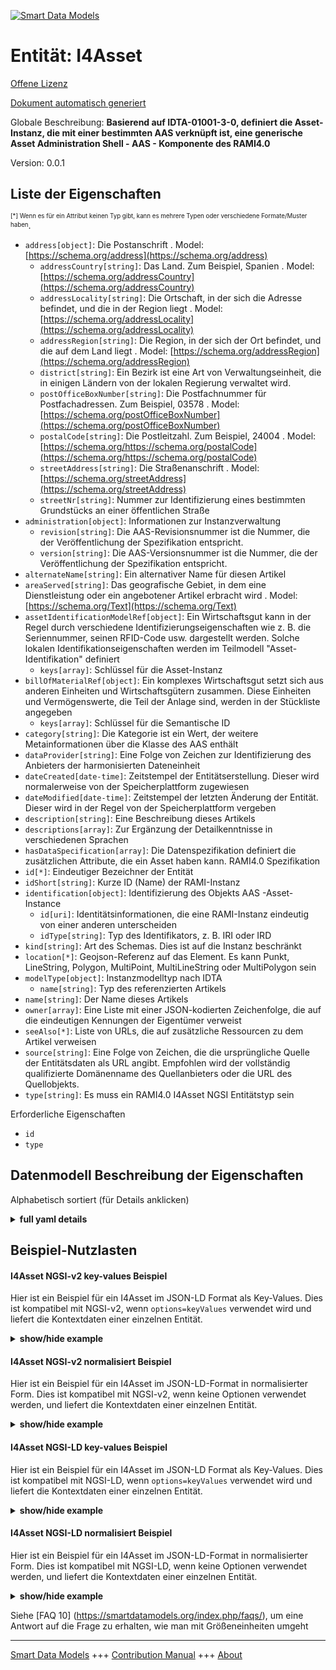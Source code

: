 <!-- 10-Header -->  
[![Smart Data Models](https://smartdatamodels.org/wp-content/uploads/2022/01/SmartDataModels_logo.png "Logo")](https://smartdatamodels.org)  
Entität: I4Asset  
================<!-- /10-Header -->  
<!-- 15-License -->  
[Offene Lizenz](https://github.com/smart-data-models//dataModel.AAS/blob/master/I4Asset/LICENSE.md)  
[Dokument automatisch generiert](https://docs.google.com/presentation/d/e/2PACX-1vTs-Ng5dIAwkg91oTTUdt8ua7woBXhPnwavZ0FxgR8BsAI_Ek3C5q97Nd94HS8KhP-r_quD4H0fgyt3/pub?start=false&loop=false&delayms=3000#slide=id.gb715ace035_0_60)  
<!-- /15-License -->  
<!-- 20-Description -->  
Globale Beschreibung: **Basierend auf IDTA-01001-3-0, definiert die Asset-Instanz, die mit einer bestimmten AAS verknüpft ist, eine generische Asset Administration Shell - AAS - Komponente des RAMI4.0**  
Version: 0.0.1  
<!-- /20-Description -->  
<!-- 30-PropertiesList -->  

## Liste der Eigenschaften  

<sup><sub>[*] Wenn es für ein Attribut keinen Typ gibt, kann es mehrere Typen oder verschiedene Formate/Muster haben</sub></sup>.  
- `address[object]`: Die Postanschrift  . Model: [https://schema.org/address](https://schema.org/address)	- `addressCountry[string]`: Das Land. Zum Beispiel, Spanien  . Model: [https://schema.org/addressCountry](https://schema.org/addressCountry)  
	- `addressLocality[string]`: Die Ortschaft, in der sich die Adresse befindet, und die in der Region liegt  . Model: [https://schema.org/addressLocality](https://schema.org/addressLocality)  
	- `addressRegion[string]`: Die Region, in der sich der Ort befindet, und die auf dem Land liegt  . Model: [https://schema.org/addressRegion](https://schema.org/addressRegion)  
	- `district[string]`: Ein Bezirk ist eine Art von Verwaltungseinheit, die in einigen Ländern von der lokalen Regierung verwaltet wird.    
	- `postOfficeBoxNumber[string]`: Die Postfachnummer für Postfachadressen. Zum Beispiel, 03578  . Model: [https://schema.org/postOfficeBoxNumber](https://schema.org/postOfficeBoxNumber)  
	- `postalCode[string]`: Die Postleitzahl. Zum Beispiel, 24004  . Model: [https://schema.org/https://schema.org/postalCode](https://schema.org/https://schema.org/postalCode)  
	- `streetAddress[string]`: Die Straßenanschrift  . Model: [https://schema.org/streetAddress](https://schema.org/streetAddress)  
	- `streetNr[string]`: Nummer zur Identifizierung eines bestimmten Grundstücks an einer öffentlichen Straße    
- `administration[object]`: Informationen zur Instanzverwaltung  	- `revision[string]`: Die AAS-Revisionsnummer ist die Nummer, die der Veröffentlichung der Spezifikation entspricht.    
	- `version[string]`: Die AAS-Versionsnummer ist die Nummer, die der Veröffentlichung der Spezifikation entspricht.    
- `alternateName[string]`: Ein alternativer Name für diesen Artikel  - `areaServed[string]`: Das geografische Gebiet, in dem eine Dienstleistung oder ein angebotener Artikel erbracht wird  . Model: [https://schema.org/Text](https://schema.org/Text)- `assetIdentificationModelRef[object]`: Ein Wirtschaftsgut kann in der Regel durch verschiedene Identifizierungseigenschaften wie z. B. die Seriennummer, seinen RFID-Code usw. dargestellt werden. Solche lokalen Identifikationseigenschaften werden im Teilmodell "Asset-Identifikation" definiert  	- `keys[array]`: Schlüssel für die Asset-Instanz    
- `billOfMaterialRef[object]`: Ein komplexes Wirtschaftsgut setzt sich aus anderen Einheiten und Wirtschaftsgütern zusammen. Diese Einheiten und Vermögenswerte, die Teil der Anlage sind, werden in der Stückliste angegeben  	- `keys[array]`: Schlüssel für die Semantische ID    
- `category[string]`: Die Kategorie ist ein Wert, der weitere Metainformationen über die Klasse des AAS enthält  - `dataProvider[string]`: Eine Folge von Zeichen zur Identifizierung des Anbieters der harmonisierten Dateneinheit  - `dateCreated[date-time]`: Zeitstempel der Entitätserstellung. Dieser wird normalerweise von der Speicherplattform zugewiesen  - `dateModified[date-time]`: Zeitstempel der letzten Änderung der Entität. Dieser wird in der Regel von der Speicherplattform vergeben  - `description[string]`: Eine Beschreibung dieses Artikels  - `descriptions[array]`: Zur Ergänzung der Detailkenntnisse in verschiedenen Sprachen  - `hasDataSpecification[array]`: Die Datenspezifikation definiert die zusätzlichen Attribute, die ein Asset haben kann. RAMI4.0 Spezifikation  - `id[*]`: Eindeutiger Bezeichner der Entität  - `idShort[string]`: Kurze ID (Name) der RAMI-Instanz  - `identification[object]`: Identifizierung des Objekts AAS -Asset- Instance  	- `id[uri]`: Identitätsinformationen, die eine RAMI-Instanz eindeutig von einer anderen unterscheiden    
	- `idType[string]`: Typ des Identifikators, z. B. IRI oder IRD    
- `kind[string]`: Art des Schemas. Dies ist auf die Instanz beschränkt  - `location[*]`: Geojson-Referenz auf das Element. Es kann Punkt, LineString, Polygon, MultiPoint, MultiLineString oder MultiPolygon sein  - `modelType[object]`: Instanzmodelltyp nach IDTA  	- `name[string]`: Typ des referenzierten Artikels    
- `name[string]`: Der Name dieses Artikels  - `owner[array]`: Eine Liste mit einer JSON-kodierten Zeichenfolge, die auf die eindeutigen Kennungen der Eigentümer verweist  - `seeAlso[*]`: Liste von URLs, die auf zusätzliche Ressourcen zu dem Artikel verweisen  - `source[string]`: Eine Folge von Zeichen, die die ursprüngliche Quelle der Entitätsdaten als URL angibt. Empfohlen wird der vollständig qualifizierte Domänenname des Quellanbieters oder die URL des Quellobjekts.  - `type[string]`: Es muss ein RAMI4.0 I4Asset NGSI Entitätstyp sein  <!-- /30-PropertiesList -->  
<!-- 35-RequiredProperties -->  
Erforderliche Eigenschaften  
- `id`  - `type`  <!-- /35-RequiredProperties -->  
<!-- 40-NotesYaml -->  
<!-- /40-NotesYaml -->  
<!-- 50-DataModelHeader -->  
## Datenmodell Beschreibung der Eigenschaften  
Alphabetisch sortiert (für Details anklicken)  
<!-- /50-DataModelHeader -->  
<!-- 60-ModelYaml -->  
<details><summary><strong>full yaml details</strong></summary>    
```yaml  
I4Asset:    
  description: 'Based on IDTA-01001-3-0, defines the Asset -instance- linked to a given AAS a generic Asset Administration Shell - AAS -  component of the RAMI4.0'    
  properties:    
    address:    
      description: The mailing address    
      properties:    
        addressCountry:    
          description: 'The country. For example, Spain'    
          type: string    
          x-ngsi:    
            model: https://schema.org/addressCountry    
            type: Property    
        addressLocality:    
          description: 'The locality in which the street address is, and which is in the region'    
          type: string    
          x-ngsi:    
            model: https://schema.org/addressLocality    
            type: Property    
        addressRegion:    
          description: 'The region in which the locality is, and which is in the country'    
          type: string    
          x-ngsi:    
            model: https://schema.org/addressRegion    
            type: Property    
        district:    
          description: 'A district is a type of administrative division that, in some countries, is managed by the local government'    
          type: string    
          x-ngsi:    
            type: Property    
        postOfficeBoxNumber:    
          description: 'The post office box number for PO box addresses. For example, 03578'    
          type: string    
          x-ngsi:    
            model: https://schema.org/postOfficeBoxNumber    
            type: Property    
        postalCode:    
          description: 'The postal code. For example, 24004'    
          type: string    
          x-ngsi:    
            model: https://schema.org/https://schema.org/postalCode    
            type: Property    
        streetAddress:    
          description: The street address    
          type: string    
          x-ngsi:    
            model: https://schema.org/streetAddress    
            type: Property    
        streetNr:    
          description: Number identifying a specific property on a public street    
          type: string    
          x-ngsi:    
            type: Property    
      type: object    
      x-ngsi:    
        model: https://schema.org/address    
        type: Property    
    administration:    
      description: Instance administration information    
      properties:    
        revision:    
          description: AAS Revision number is the number in line with release of specification    
          type: string    
          x-ngsi:    
            type: Property    
        version:    
          description: AAS version number is the number in line with release of specification    
          type: string    
          x-ngsi:    
            type: Property    
      type: object    
      x-ngsi:    
        type: Property    
    alternateName:    
      description: An alternative name for this item    
      type: string    
      x-ngsi:    
        type: Property    
    areaServed:    
      description: The geographic area where a service or offered item is provided    
      type: string    
      x-ngsi:    
        model: https://schema.org/Text    
        type: Property    
    assetIdentificationModelRef:    
      description: 'An asset typically may be represented by several different identification properties like for example the serial number, its RFID code etc. Such local identification properties are defined in the asset identification submodel'    
      properties:    
        keys:    
          description: keys for the asset instance    
          items:    
            - description: 'Property. object containing the properties type, local, value, index and idtype'    
              properties:    
                idType:    
                  description: Property. idType of the item    
                  type: string    
                index:    
                  description: Property. Integer related to the item    
                  type: integer    
                local:    
                  description: Property. True if this is local item. False if not    
                  type: boolean    
                type:    
                  description: Property. Type of the object inside the keys of the assetIdentificationModelRef    
                  type: string    
                value:    
                  description: Property. Value of the item of the object    
                  type: string    
              type: object    
          type: array    
          x-ngsi:    
            type: Property    
      type: object    
      x-ngsi:    
        type: Property    
    billOfMaterialRef:    
      description: A complex asset is composed out of other entities and assets. These entities and assets being part of the asset are specified in the bill of material    
      properties:    
        keys:    
          description: Keys for the Semantic ID    
          items:    
            - description: 'Property. object containing the properties type, local, value, index and idtype'    
              properties:    
                idType:    
                  description: Property. idType of the item    
                  type: string    
                index:    
                  description: Property. Order of the item in the object    
                  type: integer    
                local:    
                  description: Property. Whether the item is local. False if not    
                  type: boolean    
                type:    
                  description: Property. Type of the object inside the keys of the billOfMaterialRef    
                  type: string    
                value:    
                  description: Property. Value of the item of the object    
                  type: string    
              type: object    
          type: array    
          x-ngsi:    
            type: Property    
      type: object    
      x-ngsi:    
        type: Property    
    category:    
      description: The category is a value that gives further meta information w.r.t. to the class of the AAS    
      type: string    
      x-ngsi:    
        type: Property    
    dataProvider:    
      description: A sequence of characters identifying the provider of the harmonised data entity    
      type: string    
      x-ngsi:    
        type: Property    
    dateCreated:    
      description: Entity creation timestamp. This will usually be allocated by the storage platform    
      format: date-time    
      type: string    
      x-ngsi:    
        type: Property    
    dateModified:    
      description: Timestamp of the last modification of the entity. This will usually be allocated by the storage platform    
      format: date-time    
      type: string    
      x-ngsi:    
        type: Property    
    description:    
      description: A description of this item    
      type: string    
      x-ngsi:    
        type: Property    
    descriptions:    
      description: For adding detailed knowledge in different languages    
      items:    
        description: object containing the properties language and text    
        properties:    
          language:    
            description: Substring identifying the language. Acronym according to ISO 639-1    
            type: string    
            x-ngsi:    
              type: Property    
          text:    
            description: Add the description text here    
            type: string    
            x-ngsi:    
              type: Property    
        type: object    
        x-ngsi:    
          type: Property    
      type: array    
      x-ngsi:    
        type: Property    
    hasDataSpecification:    
      description: Data specification defines the additional attributes an asset may have. RAMI4.0 specification    
      items:    
        properties:    
          type:    
            description: 'Link, url or description of the specified data'    
            type: string    
            x-ngsi:    
              type: Property    
        type: object    
      type: array    
      x-ngsi:    
        type: Property    
    id:    
      anyOf:    
        - description: Identifier format of any NGSI entity    
          maxLength: 256    
          minLength: 1    
          pattern: ^[\w\-\.\{\}\$\+\*\[\]`|~^@!,:\\]+$    
          type: string    
          x-ngsi:    
            type: Property    
        - description: Identifier format of any NGSI entity    
          format: uri    
          type: string    
          x-ngsi:    
            type: Property    
      description: Unique identifier of the entity    
      x-ngsi:    
        type: Property    
    idShort:    
      description: Short id (name) of the RAMI Instance    
      type: string    
      x-ngsi:    
        type: Property    
    identification:    
      description: Identification of the AAS -Asset- Instance object    
      properties:    
        id:    
          description: Identity information that unambiguously distinguishes one RAMI Instance from another one    
          format: uri    
          type: string    
          x-ngsi:    
            type: Property    
        idType:    
          description: 'Type of the Identifier, eg.IRI or IRD'    
          type: string    
          x-ngsi:    
            type: Property    
      type: object    
      x-ngsi:    
        type: Property    
    kind:    
      description: Kind of the Schema. This is restricted to Instance    
      enum:    
        - Instance    
      type: string    
      x-ngsi:    
        type: Property    
    location:    
      description: 'Geojson reference to the item. It can be Point, LineString, Polygon, MultiPoint, MultiLineString or MultiPolygon'    
      oneOf:    
        - description: Geojson reference to the item. Point    
          properties:    
            bbox:    
              items:    
                type: number    
              minItems: 4    
              type: array    
            coordinates:    
              items:    
                type: number    
              minItems: 2    
              type: array    
            type:    
              enum:    
                - Point    
              type: string    
          required:    
            - type    
            - coordinates    
          title: GeoJSON Point    
          type: object    
          x-ngsi:    
            type: GeoProperty    
        - description: Geojson reference to the item. LineString    
          properties:    
            bbox:    
              items:    
                type: number    
              minItems: 4    
              type: array    
            coordinates:    
              items:    
                items:    
                  type: number    
                minItems: 2    
                type: array    
              minItems: 2    
              type: array    
            type:    
              enum:    
                - LineString    
              type: string    
          required:    
            - type    
            - coordinates    
          title: GeoJSON LineString    
          type: object    
          x-ngsi:    
            type: GeoProperty    
        - description: Geojson reference to the item. Polygon    
          properties:    
            bbox:    
              items:    
                type: number    
              minItems: 4    
              type: array    
            coordinates:    
              items:    
                items:    
                  items:    
                    type: number    
                  minItems: 2    
                  type: array    
                minItems: 4    
                type: array    
              type: array    
            type:    
              enum:    
                - Polygon    
              type: string    
          required:    
            - type    
            - coordinates    
          title: GeoJSON Polygon    
          type: object    
          x-ngsi:    
            type: GeoProperty    
        - description: Geojson reference to the item. MultiPoint    
          properties:    
            bbox:    
              items:    
                type: number    
              minItems: 4    
              type: array    
            coordinates:    
              items:    
                items:    
                  type: number    
                minItems: 2    
                type: array    
              type: array    
            type:    
              enum:    
                - MultiPoint    
              type: string    
          required:    
            - type    
            - coordinates    
          title: GeoJSON MultiPoint    
          type: object    
          x-ngsi:    
            type: GeoProperty    
        - description: Geojson reference to the item. MultiLineString    
          properties:    
            bbox:    
              items:    
                type: number    
              minItems: 4    
              type: array    
            coordinates:    
              items:    
                items:    
                  items:    
                    type: number    
                  minItems: 2    
                  type: array    
                minItems: 2    
                type: array    
              type: array    
            type:    
              enum:    
                - MultiLineString    
              type: string    
          required:    
            - type    
            - coordinates    
          title: GeoJSON MultiLineString    
          type: object    
          x-ngsi:    
            type: GeoProperty    
        - description: Geojson reference to the item. MultiLineString    
          properties:    
            bbox:    
              items:    
                type: number    
              minItems: 4    
              type: array    
            coordinates:    
              items:    
                items:    
                  items:    
                    items:    
                      type: number    
                    minItems: 2    
                    type: array    
                  minItems: 4    
                  type: array    
                type: array    
              type: array    
            type:    
              enum:    
                - MultiPolygon    
              type: string    
          required:    
            - type    
            - coordinates    
          title: GeoJSON MultiPolygon    
          type: object    
          x-ngsi:    
            type: GeoProperty    
      x-ngsi:    
        type: GeoProperty    
    modelType:    
      description: Instance model type according to IDTA    
      properties:    
        name:    
          description: Type of the referenced item    
          type: string    
          x-ngsi:    
            type: Property    
      type: object    
      x-ngsi:    
        type: Property    
    name:    
      description: The name of this item    
      type: string    
      x-ngsi:    
        type: Property    
    owner:    
      description: A List containing a JSON encoded sequence of characters referencing the unique Ids of the owner(s)    
      items:    
        anyOf:    
          - description: Identifier format of any NGSI entity    
            maxLength: 256    
            minLength: 1    
            pattern: ^[\w\-\.\{\}\$\+\*\[\]`|~^@!,:\\]+$    
            type: string    
            x-ngsi:    
              type: Property    
          - description: Identifier format of any NGSI entity    
            format: uri    
            type: string    
            x-ngsi:    
              type: Property    
        description: Unique identifier of the entity    
        x-ngsi:    
          type: Property    
      type: array    
      x-ngsi:    
        type: Property    
    seeAlso:    
      description: list of uri pointing to additional resources about the item    
      oneOf:    
        - items:    
            format: uri    
            type: string    
          minItems: 1    
          type: array    
        - format: uri    
          type: string    
      x-ngsi:    
        type: Property    
    source:    
      description: 'A sequence of characters giving the original source of the entity data as a URL. Recommended to be the fully qualified domain name of the source provider, or the URL to the source object'    
      type: string    
      x-ngsi:    
        type: Property    
    type:    
      description: It has to be RAMI4.0 I4Asset NGSI Entity type    
      enum:    
        - I4Asset    
      type: string    
      x-ngsi:    
        type: Property    
  required:    
    - id    
    - type    
  type: object    
  x-derived-from: https://industrialdigitaltwin.org/en/wp-content/uploads/sites/2/2023/04/IDTA-01001-3-0_SpecificationAssetAdministrationShell_Part1_Metamodel.pdf    
  x-disclaimer: 'Redistribution and use in source and binary forms, with or without modification, are permitted  provided that the license conditions are met. Copyleft (c) 2024 Contributors to Smart Data Models Program'    
  x-license-url: https://github.com/smart-data-models/dataModel.AAS/blob/master/I4Asset/LICENSE.md    
  x-model-schema: https://smart-data-models.github.io/dataModel.AAS/I4Asset/schema.json    
  x-model-tags: Corosect    
  x-version: 0.0.2    
```  
</details>    
<!-- /60-ModelYaml -->  
<!-- 70-MiddleNotes -->  
<!-- /70-MiddleNotes -->  
<!-- 80-Examples -->  
## Beispiel-Nutzlasten  
#### I4Asset NGSI-v2 key-values Beispiel  
Hier ist ein Beispiel für ein I4Asset im JSON-LD Format als Key-Values. Dies ist kompatibel mit NGSI-v2, wenn `options=keyValues` verwendet wird und liefert die Kontextdaten einer einzelnen Entität.  
<details><summary><strong>show/hide example</strong></summary>    
```json  
{  
    "id": "urn:ngsi-v2:RAMI40:I4Asset:MRobotVI:AASMRobotVI",  
    "type": "I4Asset",  
    "administration": {  
        "version": "1.0",  
        "revision": "\n      "  
    },  
    "assetIdentificationModelRef": {  
        "keys": [  
            {  
                "type": "Submodel",  
                "local": true,  
                "value": "urn:ngsi-v2:RAMI40:I4Submodel:NamePlate:AASMRobotVI",  
                "index": 0,  
                "idType": "IRI"  
            }  
        ]  
    },  
    "billOfMaterialRef": {  
        "keys": [  
            {  
                "type": "Submodel",  
                "local": true,  
                "value": "urn:ngsi-v2:RAMI40:I4Submodel:BillOfMaterial:AASMRobotVI",  
                "index": 0,  
                "idType": "IRI"  
            }  
        ]  
    },  
    "category": "CONSTANT",  
    "descriptions": [  
        {  
            "language": "en",  
            "text": "MRobotVI asset"  
        }  
    ],  
    "hasDataSpecification": [],  
    "idShort": "MRobotVI",  
    "identification": {  
        "idType": "IRI",  
        "id": "urn:ngsi-v2:RAMI40:I4Asset:MRobotVI:AASMRobotVI"  
    },  
    "kind": "Instance",  
    "modelType": {  
        "name": "Asset"  
    }  
}  
```  
</details>  
#### I4Asset NGSI-v2 normalisiert Beispiel  
Hier ist ein Beispiel für ein I4Asset im JSON-LD-Format in normalisierter Form. Dies ist kompatibel mit NGSI-v2, wenn keine Optionen verwendet werden, und liefert die Kontextdaten einer einzelnen Entität.  
<details><summary><strong>show/hide example</strong></summary>    
```json  
{  
  "id": "urn:ngsi-v2:RAMI40:I4Asset:MRobotVI:AASMRobotVI",  
  "type": "I4Asset",  
  "administration": {  
      "type": "StructuredValue",  
      "value": {  
          "version": "1.0",  
          "revision": "\n      "  
      },  
      "metadata": {}  
  },  
  "assetIdentificationModelRef": {  
      "type": "StructuredValue",  
      "value": {  
          "keys": [  
              {  
                  "type": "Submodel",  
                  "local": true,  
                  "value": "urn:ngsi-v2:RAMI40:I4Submodel:NamePlate:AASMRobotVI",  
                  "index": 0,  
                  "idType": "IRI"  
              }  
          ]  
      },  
      "metadata": {}  
  },  
  "billOfMaterialRef": {  
      "type": "StructuredValue",  
      "value": {  
          "keys": [  
              {  
                  "type": "Submodel",  
                  "local": true,  
                  "value": "urn:ngsi-v2:RAMI40:I4Submodel:BillOfMaterial:AASMRobotVI",  
                  "index": 0,  
                  "idType": "IRI"  
              }  
          ]  
      },  
      "metadata": {}  
  },  
  "category": {  
      "type": "Text",  
      "value": "CONSTANT",  
      "metadata": {}  
  },  
  "descriptions": {  
      "type": "StructuredValue",  
      "value": [  
          {  
              "language": "en",  
              "text": "MRobotVI asset"  
          }  
      ],  
      "metadata": {}  
  },  
  "hasDataSpecification": {  
      "type": "StructuredValue",  
      "value": [],  
      "metadata": {}  
  },  
  "idShort": {  
      "type": "Text",  
      "value": "Asset",  
      "metadata": {}  
  },  
  "identification": {  
      "type": "StructuredValue",  
      "value": {  
          "idType": "IRI",  
          "id": "urn:ngsi-v2:RAMI40:I4Asset:MRobotVI:AASMRobotVI"  
      },  
      "metadata": {}  
  },  
  "kind": {  
      "type": "Text",  
      "value": "Instance",  
      "metadata": {}  
  },  
  "modelType": {  
      "type": "StructuredValue",  
      "value": {  
          "name": "Asset"  
      },  
      "metadata": {}  
  }  
}  
```  
</details>  
#### I4Asset NGSI-LD key-values Beispiel  
Hier ist ein Beispiel für ein I4Asset im JSON-LD Format als Key-Values. Dies ist kompatibel mit NGSI-LD, wenn `options=keyValues` verwendet wird und liefert die Kontextdaten einer einzelnen Entität.  
<details><summary><strong>show/hide example</strong></summary>    
```json  
{  
  "id": "urn:ngsi-v2:RAMI40:I4Asset:MRobotVI:AASMRobotVI",  
  "type": "I4Asset",  
  "administration": {  
    "version": "1.0",  
    "revision": "\n      "  
  },  
  "assetIdentificationModelRef": {  
    "keys": [  
      {  
        "type": "Submodel",  
        "local": true,  
        "value": "urn:ngsi-v2:RAMI40:I4Submodel:NamePlate:AASMRobotVI",  
        "index": 0,  
        "idType": "IRI"  
      }  
    ]  
  },  
  "billOfMaterialRef": {  
    "keys": [  
      {  
        "type": "Submodel",  
        "local": true,  
        "value": "urn:ngsi-v2:RAMI40:I4Submodel:BillOfMaterial:AASMRobotVI",  
        "index": 0,  
        "idType": "IRI"  
      }  
    ]  
  },  
  "category": "CONSTANT",  
  "descriptions": [  
    {  
      "language": "en",  
      "text": "MRobotVI asset"  
    }  
  ],  
  "hasDataSpecification": [],  
  "idShort": "MRobotVI",  
  "identification": {  
    "idType": "IRI",  
    "id": "urn:ngsi-v2:RAMI40:I4Asset:MRobotVI:AASMRobotVI"  
  },  
  "kind": "Instance",  
  "modelType": {  
    "name": "Asset"  
  },  
  "@context": [  
    "https://smart-data-models.github.io/dataModel.AAS/context.jsonld"  
  ]  
}  
```  
</details>  
#### I4Asset NGSI-LD normalisiert Beispiel  
Hier ist ein Beispiel für ein I4Asset im JSON-LD-Format in normalisierter Form. Dies ist kompatibel mit NGSI-LD, wenn keine Optionen verwendet werden, und liefert die Kontextdaten einer einzelnen Entität.  
<details><summary><strong>show/hide example</strong></summary>    
```json  
{  
  "id": "urn:ngsi-v2:RAMI40:I4Asset:MRobotVI:AASMRobotVI",  
  "type": "I4Asset",  
  "administration": {  
    "type": "Property",  
    "value": {  
      "version": "1.0",  
      "revision": "\n      "  
    }  
  },  
  "assetIdentificationModelRef": {  
    "type": "Property",  
    "value": {  
      "keys": [  
        {  
          "type": "Submodel",  
          "local": true,  
          "value": "urn:ngsi-v2:RAMI40:I4Submodel:NamePlate:AASMRobotVI",  
          "index": 0,  
          "idType": "IRI"  
        }  
      ]  
    }  
  },  
  "billOfMaterialRef": {  
    "type": "Property",  
    "value": {  
      "keys": [  
        {  
          "type": "Submodel",  
          "local": true,  
          "value": "urn:ngsi-v2:RAMI40:I4Submodel:BillOfMaterial:AASMRobotVI",  
          "index": 0,  
          "idType": "IRI"  
        }  
      ]  
    }  
  },  
  "category": {  
    "type": "Property",  
    "value": "CONSTANT"  
  },  
  "descriptions": {  
    "type": "Property",  
    "value": [  
      {  
        "language": "en",  
        "text": "MRobotVI asset"  
      }  
    ]  
  },  
  "hasDataSpecification": {  
    "type": "Property",  
    "value": []  
  },  
  "idShort": {  
    "type": "Property",  
    "value": "Asset"  
  },  
  "identification": {  
    "type": "Property",  
    "value": {  
      "idType": "IRI",  
      "id": "urn:ngsi-v2:RAMI40:I4Asset:MRobotVI:AASMRobotVI"  
    }  
  },  
  "kind": {  
    "type": "Property",  
    "value": "Instance"  
  },  
  "modelType": {  
    "type": "Property",  
    "value": {  
      "name": "Asset"  
    }  
  },  
  "@context": [  
    "https://smart-data-models.github.io/dataModel.AAS/context.jsonld"  
  ]  
}  
```  
</details><!-- /80-Examples -->  
<!-- 90-FooterNotes -->  
<!-- /90-FooterNotes -->  
<!-- 95-Units -->  
Siehe [FAQ 10] (https://smartdatamodels.org/index.php/faqs/), um eine Antwort auf die Frage zu erhalten, wie man mit Größeneinheiten umgeht  
<!-- /95-Units -->  
<!-- 97-LastFooter -->  
---  
[Smart Data Models](https://smartdatamodels.org) +++ [Contribution Manual](https://bit.ly/contribution_manual) +++ [About](https://bit.ly/Introduction_SDM)<!-- /97-LastFooter -->  

